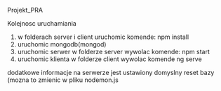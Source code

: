 Projekt_PRA

Kolejnosc uruchamiania

1. w folderach server i client uruchomic komende: npm install
2. uruchomic mongodb(mongod)
3. uruchomic serwer w folderze server wywolac komende: npm start
4. uruchomic klienta w folderze client wywolac komende ng serve

dodatkowe informacje
  na serwerze jest ustawiony domyslny reset bazy (mozna to zmienic w pliku nodemon.js
  
